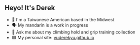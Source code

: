 ## Heyo! It's Derek

- 🫚 I'm a Taiwanese American based in the Midwest
- 🗣️ My mandarin is a work in progress
- 🤙 Ask me about my climbing hold and grip training collection
- 🟪 My personal site: [yuderekyu.github.io](https://yuderekyu.github.io/)
<!--
**yuderekyu/yuderekyu** is a ✨ _special_ ✨ repository because its `README.md` (this file) appears on your GitHub profile.

Here are some ideas to get you started:

- 🔭 I’m currently working on ...
- 🌱 I’m currently learning ...
- 👯 I’m looking to collaborate on ...
- 🤔 I’m looking for help with ...
- 💬 Ask me about ...
- 📫 How to reach me: ...
- 😄 Pronouns: ...
- ⚡ Fun fact: ...
-->

